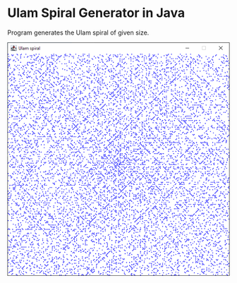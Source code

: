 # Ulam Spiral Generator in Java

Program generates the Ulam spiral of given size.

![Ulam Spiral](.github/assets/screen.png "Ulam Spiral")
